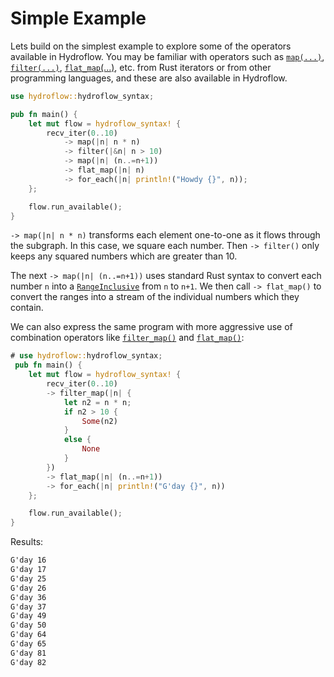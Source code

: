 # Simple Example

Lets build on the simplest example to explore some of the operators available
in Hydroflow. You may be familiar with operators such as [`map(...)`](./surface_ops.md#map),
[`filter(...)`](./surface_ops.md#filter), [`flat_map`(...)](./surface_ops.md#flat_map),
etc. from Rust iterators or from other programming languages, and these are
also available in Hydroflow.

```rust
use hydroflow::hydroflow_syntax;

pub fn main() {
    let mut flow = hydroflow_syntax! {
        recv_iter(0..10)
            -> map(|n| n * n)
            -> filter(|&n| n > 10)
            -> map(|n| (n..=n+1))
            -> flat_map(|n| n)
            -> for_each(|n| println!("Howdy {}", n));
    };

    flow.run_available();
}
```
`-> map(|n| n * n)` transforms each element one-to-one as it flows through the subgraph.
In this case, we square each number. Then `-> filter()` only keeps any squared
numbers which are greater than 10.

The next `-> map(|n| (n..=n+1))` uses standard Rust syntax to convert each number `n` into a
[`RangeInclusive`](https://doc.rust-lang.org/std/ops/struct.RangeInclusive.html)
from `n` to `n+1`. We then call `-> flat_map()` to convert the ranges
into a stream of the individual numbers which they contain.

We can also express the same program with more aggressive use of combination operators like
[`filter_map()`](./surface_ops.md#filtermap) and [`flat_map()`](./surface_ops.md#flatmap):
```rust
# use hydroflow::hydroflow_syntax;
 pub fn main() {
    let mut flow = hydroflow_syntax! {
        recv_iter(0..10)
        -> filter_map(|n| {
            let n2 = n * n;
            if n2 > 10 {
                Some(n2)
            }
            else {
                None
            }
        })
        -> flat_map(|n| (n..=n+1))
        -> for_each(|n| println!("G'day {}", n))
    };

    flow.run_available();
}
```

Results:
```txt
G'day 16
G'day 17
G'day 25
G'day 26
G'day 36
G'day 37
G'day 49
G'day 50
G'day 64
G'day 65
G'day 81
G'day 82
```
